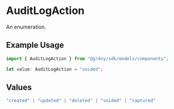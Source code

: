 # AuditLogAction

An enumeration.

## Example Usage

```typescript
import { AuditLogAction } from "@gr4vy/sdk/models/components";

let value: AuditLogAction = "voided";
```

## Values

```typescript
"created" | "updated" | "deleted" | "voided" | "captured"
```